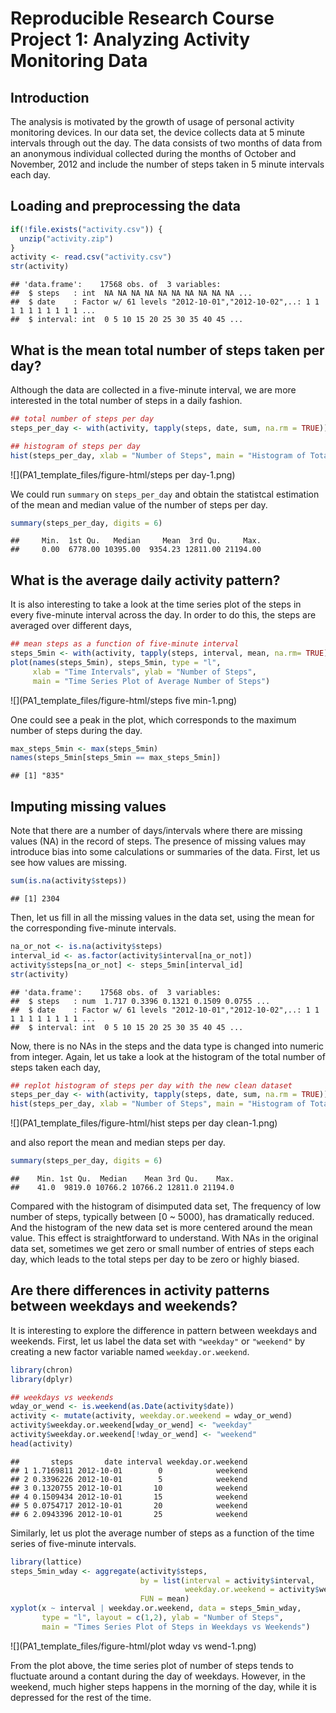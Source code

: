 # Reproducible Research Course Project 1: Analyzing Activity Monitoring Data

## Introduction
The analysis is motivated by the growth of usage of personal activity monitoring devices. In our data set, the device collects data at 5 minute intervals through out the day. The data consists of two months of data from an anonymous individual collected during the months of October and November, 2012 and include the number of steps taken in 5 minute intervals each day.  

## Loading and preprocessing the data

```r
if(!file.exists("activity.csv")) {
  unzip("activity.zip")
}
activity <- read.csv("activity.csv")
str(activity)
```

```
## 'data.frame':	17568 obs. of  3 variables:
##  $ steps   : int  NA NA NA NA NA NA NA NA NA NA ...
##  $ date    : Factor w/ 61 levels "2012-10-01","2012-10-02",..: 1 1 1 1 1 1 1 1 1 1 ...
##  $ interval: int  0 5 10 15 20 25 30 35 40 45 ...
```

## What is the mean total number of steps taken per day?
Although the data are collected in a five-minute interval, we are more interested in the total number of steps in a daily fashion.

```r
## total number of steps per day
steps_per_day <- with(activity, tapply(steps, date, sum, na.rm = TRUE))

## histogram of steps per day
hist(steps_per_day, xlab = "Number of Steps", main = "Histogram of Total Steps Per Day")
```

![](PA1_template_files/figure-html/steps per day-1.png)<!-- -->

We could run `summary` on `steps_per_day` and obtain the statistcal estimation of the mean and median value of the number of steps per day.

```r
summary(steps_per_day, digits = 6)
```

```
##     Min.  1st Qu.   Median     Mean  3rd Qu.     Max. 
##     0.00  6778.00 10395.00  9354.23 12811.00 21194.00
```

## What is the average daily activity pattern?
It is also interesting to take a look at the time series plot of the steps in every five-minute interval across the day. In order to do this, the steps are averaged over different days,

```r
## mean steps as a function of five-minute interval
steps_5min <- with(activity, tapply(steps, interval, mean, na.rm= TRUE))
plot(names(steps_5min), steps_5min, type = "l",
     xlab = "Time Intervals", ylab = "Number of Steps",
     main = "Time Series Plot of Average Number of Steps")
```

![](PA1_template_files/figure-html/steps five min-1.png)<!-- -->

One could see a peak in the plot, which corresponds to the maximum number of steps during the day.

```r
max_steps_5min <- max(steps_5min)
names(steps_5min[steps_5min == max_steps_5min])
```

```
## [1] "835"
```

## Imputing missing values
Note that there are a number of days/intervals where there are missing values (NA) in the record of steps. The presence of missing values may introduce bias into some calculations or summaries of the data. First, let us see how values are missing. 

```r
sum(is.na(activity$steps))
```

```
## [1] 2304
```

Then, let us fill in all the missing values in the data set, using the mean for the corresponding five-minute intervals.

```r
na_or_not <- is.na(activity$steps)
interval_id <- as.factor(activity$interval[na_or_not])
activity$steps[na_or_not] <- steps_5min[interval_id]
str(activity)
```

```
## 'data.frame':	17568 obs. of  3 variables:
##  $ steps   : num  1.717 0.3396 0.1321 0.1509 0.0755 ...
##  $ date    : Factor w/ 61 levels "2012-10-01","2012-10-02",..: 1 1 1 1 1 1 1 1 1 1 ...
##  $ interval: int  0 5 10 15 20 25 30 35 40 45 ...
```

Now, there is no NAs in the steps and the data type is changed into numeric from integer. Again, let us take a look at the histogram of the total number of steps taken each day,

```r
## replot histogram of steps per day with the new clean dataset
steps_per_day <- with(activity, tapply(steps, date, sum, na.rm = TRUE))
hist(steps_per_day, xlab = "Number of Steps", main = "Histogram of Total Steps Per Day")
```

![](PA1_template_files/figure-html/hist steps per day clean-1.png)<!-- -->

and also report the mean and median steps per day.

```r
summary(steps_per_day, digits = 6)
```

```
##    Min. 1st Qu.  Median    Mean 3rd Qu.    Max. 
##    41.0  9819.0 10766.2 10766.2 12811.0 21194.0
```
Compared with the histogram of disimputed data set, The frequency of low number of steps, typically between [0 ~ 5000), has dramatically reduced. And the histogram of the new data set is more centered around the mean value. This effect is straightforward  to understand. With NAs in the original data set, sometimes we get zero or small number of entries of steps each day, which leads to the total steps per day to be zero or highly biased.

## Are there differences in activity patterns between weekdays and weekends?
It is interesting to explore the difference in pattern between weekdays and weekends. First, let us label the data set with `"weekday"` or `"weekend"` by creating a new factor variable named `weekday.or.weekend`.

```r
library(chron)
library(dplyr)
```


```r
## weekdays vs weekends
wday_or_wend <- is.weekend(as.Date(activity$date))
activity <- mutate(activity, weekday.or.weekend = wday_or_wend)
activity$weekday.or.weekend[wday_or_wend] <- "weekday"
activity$weekday.or.weekend[!wday_or_wend] <- "weekend"
head(activity)
```

```
##       steps       date interval weekday.or.weekend
## 1 1.7169811 2012-10-01        0            weekend
## 2 0.3396226 2012-10-01        5            weekend
## 3 0.1320755 2012-10-01       10            weekend
## 4 0.1509434 2012-10-01       15            weekend
## 5 0.0754717 2012-10-01       20            weekend
## 6 2.0943396 2012-10-01       25            weekend
```

Similarly, let us plot the average number of steps as a function of the time series of five-minute intervals.

```r
library(lattice)
steps_5min_wday <- aggregate(activity$steps, 
                             by = list(interval = activity$interval, 
                                       weekday.or.weekend = activity$weekday.or.weekend), 
                             FUN = mean)
xyplot(x ~ interval | weekday.or.weekend, data = steps_5min_wday, 
       type = "l", layout = c(1,2), ylab = "Number of Steps",
       main = "Times Series Plot of Steps in Weekdays vs Weekends")
```

![](PA1_template_files/figure-html/plot wday vs wend-1.png)<!-- -->

From the plot above, the time series plot of number of steps tends to fluctuate around a contant during the day of weekdays. However, in the weekend, much higher steps happens in the morning of the day, while it is depressed for the rest of the time.




